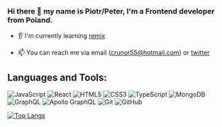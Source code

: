 ### Hi there 👋 my name is Piotr/Peter, I'm a Frontend developer from Poland.

-  👂 I'm currently learning  [remix](https://remix.run/docs/en/v1)

-  📫 You can reach me via email (crunor55@hotmail.com) or [twitter](https://twitter.com/Chimiz_)

## Languages and Tools:
![JavaScript](https://img.shields.io/badge/-JavaScript-black?style=flat-square&logo=javascript)
![React](https://img.shields.io/badge/-React-black?style=flat-square&logo=react)
![HTML5](https://img.shields.io/badge/-HTML5-E34F26?style=flat-square&logo=html5&logoColor=white)
![CSS3](https://img.shields.io/badge/-CSS3-1572B6?style=flat-square&logo=css3)
![TypeScript](https://img.shields.io/badge/-TypeScript-007ACC?style=flat-square&logo=typescript)
![MongoDB](https://img.shields.io/badge/-MongoDB-black?style=flat-square&logo=mongodb)
![GraphQL](https://img.shields.io/badge/-GraphQL-E10098?style=flat-square&logo=graphql)
![Apollo GraphQL](https://img.shields.io/badge/-Apollo%20GraphQL-311C87?style=flat-square&logo=apollo-graphql)
![Git](https://img.shields.io/badge/-Git-black?style=flat-square&logo=git)
![GitHub](https://img.shields.io/badge/-GitHub-181717?style=flat-square&logo=github)

[![Top Langs](https://github-readme-stats.vercel.app/api/top-langs/?username=PiotrFidurski&&theme=dracula)](https://github.com/anuraghazra/github-readme-stats)
